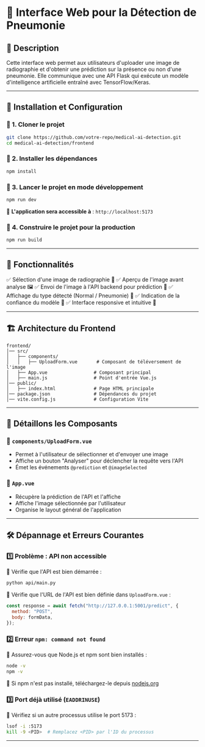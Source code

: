 # 🎨 Interface Web pour la Détection de Pneumonie

## 📖 Description
Cette interface web permet aux utilisateurs d'uploader une image de radiographie et d'obtenir une prédiction sur la présence ou non d'une pneumonie. Elle communique avec une API Flask qui exécute un modèle d'intelligence artificielle entraîné avec TensorFlow/Keras.

---

## 🚀 Installation et Configuration

### 🔹 1. Cloner le projet
```bash
git clone https://github.com/votre-repo/medical-ai-detection.git
cd medical-ai-detection/frontend
```

### 🔹 2. Installer les dépendances
```bash
npm install
```

### 🔹 3. Lancer le projet en mode développement
```bash
npm run dev
```
📌 **L'application sera accessible à** : `http://localhost:5173`

### 🔹 4. Construire le projet pour la production
```bash
npm run build
```

---

## 📌 Fonctionnalités
✅ Sélection d'une image de radiographie 📂
✅ Aperçu de l'image avant analyse 🖼
✅ Envoi de l'image à l'API backend pour prédiction 🔄
✅ Affichage du type détecté (Normal / Pneumonie) 🏥
✅ Indication de la confiance du modèle 🔢
✅ Interface responsive et intuitive 🎨

---

## 🏗 Architecture du Frontend

```
frontend/
│── src/
│   ├── components/
│   │   ├── UploadForm.vue       # Composant de téléversement de l'image
│   ├── App.vue                 # Composant principal
│   ├── main.js                 # Point d'entrée Vue.js
│── public/
│   ├── index.html              # Page HTML principale
│── package.json                # Dépendances du projet
│── vite.config.js              # Configuration Vite
```

---

## 📌 Détaillons les Composants

### 📂 `components/UploadForm.vue`
- Permet à l'utilisateur de sélectionner et d'envoyer une image
- Affiche un bouton "Analyser" pour déclencher la requête vers l'API
- Émet les événements `@prediction` et `@imageSelected`

### 📂 `App.vue`
- Récupère la prédiction de l'API et l'affiche
- Affiche l'image sélectionnée par l'utilisateur
- Organise le layout général de l'application

---

## 🛠 Dépannage et Erreurs Courantes

### 1️⃣ **Problème : API non accessible**
🔹 Vérifie que l'API est bien démarrée :
```bash
python api/main.py
```
🔹 Vérifie que l'URL de l'API est bien définie dans `UploadForm.vue` :
```js
const response = await fetch("http://127.0.0.1:5001/predict", {
  method: "POST",
  body: formData,
});
```

### 2️⃣ **Erreur `npm: command not found`**
🔹 Assurez-vous que Node.js et npm sont bien installés :
```bash
node -v
npm -v
```
🔹 Si npm n'est pas installé, téléchargez-le depuis [nodejs.org](https://nodejs.org/)

### 3️⃣ **Port déjà utilisé (`EADDRINUSE`)**
🔹 Vérifiez si un autre processus utilise le port 5173 :
```bash
lsof -i :5173
kill -9 <PID>  # Remplacez <PID> par l'ID du processus
```

---
